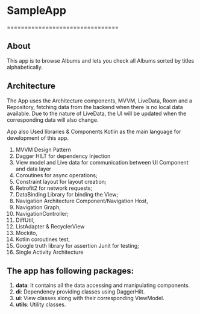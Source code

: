 # SampleApp
================================
## About
This app is to browse Albums and lets you check all Albums sorted by titles alphabetically.

## Architecture

The App uses the Architecture components, MVVM, LiveData, Room and a Repository, fetching data from the backend when there is no local data available.
Due to the nature of LiveData, the UI will be updated when the corresponding data will also change.

App also Used libraries & Components Kotlin as the main language for development of this app.
1. MVVM Design Pattern
2. Dagger HILT for dependency Injection
3. View model and Live data for communication between UI Component and data layer
4. Coroutines for async operations;
5. Constraint layout for layout creation;
6. Retrofit2 for network requests;
7. DataBinding Library for binding the View;
8. Navigation Architecture Component/Navigation Host,
9. Navigation Graph,
10. NavigationController;
11. DiffUtil,
12. ListAdapter & RecyclerView
13. Mockito,
14. Kotlin coroutines test,
15. Google truth library for assertion Junit for testing;
16. Single Activity Architecture

## The app has following packages:
1. **data**: It contains all the data accessing and manipulating components.
2. **di**: Dependency providing classes using DaggerHilt.
3. **ui**: View classes along with their corresponding ViewModel.
4. **utils**: Utility classes.